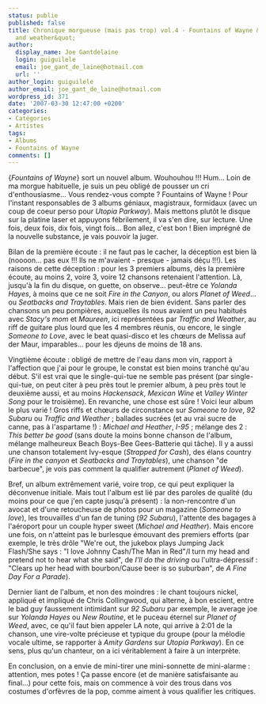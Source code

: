 ```yaml
---
status: publie
published: false
title: Chronique morgueuse (mais pas trop) vol.4 - Fountains of Wayne &quot;Traffic
  and weather&quot;
author:
  display_name: Joe Gantdelaine
  login: guiguilele
  email: joe_gant_de_laine@hotmail.com
  url: ''
author_login: guiguilele
author_email: joe_gant_de_laine@hotmail.com
wordpress_id: 371
date: '2007-03-30 12:47:00 +0200'
categories:
- Catégories
- Artistes
tags:
- Albums
- Fountains of Wayne
comments: []
---
```

{*Fountains of Wayne*} sort un nouvel album. Wouhouhou !!! Hum... Loin de ma morgue habituelle, je suis un peu obligé de pousser un cri d'enthousiasme... Vous rendez-vous compte ? Fountains of Wayne ! Pour l'instant responsables de 3 albums géniaux, magistraux, formidaux (avec un coup de coeur perso pour *Utopia Parkway*). Mais mettons plutôt le disque sur la platine laser et appuyons fébrilement, il va s'en dire, sur lecture. Une fois, deux fois, dix fois, vingt fois... Bon allez, c'est bon ! Bien imprégné de la nouvelle substance, je vais pouvoir la juger.

Bilan de la première écoute : il ne faut pas le cacher, la déception est bien là (noooon... pas eux !!! Ils ne m'avaient - presque - jamais déçu !!!). Les raisons de cette déception : pour les 3 premiers albums, dès la première écoute, au moins 2, voire 3, voire 12 chansons retenaient l'attention. Là, jusqu'à la fin du disque, on guette, on observe... peut-être ce *Yolanda Hayes*, à moins que ce ne soit *Fire in the Canyon*, ou alors *Planet of Weed*... ou *Seatbacks and Traytables*. Mais rien de bien évident. Sans parler des chansons un peu pompières, auxquelles ils nous avaient un peu habitués avec *Stacy's mom* et *Maureen*, ici représentées par *Traffic and Weather*, au riff de guitare plus lourd que les 4 membres réunis, ou encore, le single *Someone to Love*, avec le beat quasi-disco et les chœurs de Melissa auf der Maur, imparables... pour les djeuns de moins de 18 ans.

Vingtième écoute : obligé de mettre de l'eau dans mon vin, rapport à l'affection que j'ai pour le groupe, le constat est bien moins tranché qu'au début. S'il est vrai que le single-qui-tue ne semble pas présent (par single-qui-tue, on peut citer à peu près tout le premier album, à peu près tout le deuxième aussi, et au moins *Hackensack*, *Mexican Wine* et *Valley Winter Song* pour le troisième). En revanche, une chose est sûre ! Voici leur album le plus varié ! Gros riffs et chœurs de circonstance sur *Someone to love*, *92 Subaru* ou *Traffic and Weather* ; ballades sucrées (et au vrai sucre de canne, pas à l'aspartame !) : *Michael and Heather*, *I-95* ; mélange des 2 : *This better be good* (sans doute la moins bonne chanson de l'album, mélange malheureux Beach Boys-Bee Gees-Batterie qui tâche). Il y a aussi une chanson totalement Ivy-esque (*Strapped for Cash*), des élans country (*Fire in the canyon* et *Seatbacks and Traytables*), une chanson "de barbecue", je vois pas comment la qualifier autrement (*Planet of Weed*).

Bref, un album extrêmement varié, voire trop, ce qui peut expliquer la déconvenue initiale. Mais tout l'album est lié par des paroles de qualité (du moins pour ce que j'en capte jusqu'à présent) : la non-rencontre d'un avocat et d'une retoucheuse de photos pour un magazine (*Someone to love*), les trouvailles d'un fan de tuning (*92 Subaru*), l'attente des bagages à l'aéroport pour un couple hyper sweet (*Michael and Heather*). Mais encore une fois, on n'atteint pas le burlesque émouvant des premiers efforts (par exemple, le très drôle "We're out, the jukebox plays Jumping Jack Flash/She says : "I love Johnny Cash/The Man in Red"/I turn my head and pretend not to hear what she said", de *I'll do the driving* ou l'ultra-dépressif : "Clears up her head with bourbon/Cause beer is so suburban", de *A Fine Day For a Parade*).

Dernier liant de l'album, et non des moindres : le chant toujours nickel, appliqué et impliqué de Chris Collingwood, qui alterne, à bon escient, entre le bad guy faussement intimidant sur *92 Subaru* par exemple, le average joe sur *Yolanda Hayes* ou *New Routine*, et le puceau éternel sur *Planet of Weed*, avec, ce qu'il faut bien appeler LA note, qui arrive à 2:01 de la chanson, une vire-volte précieuse et typique du groupe (pour la mélodie vocale ultime, se rapporter à *Amity Gardens* sur *Utopia Parkway*). En ce sens, plus qu'un chanteur, on a ici véritablement à faire à un interprète.

En conclusion, on a envie de mini-tirer une mini-sonnette de mini-alarme : attention, mes potes ! Ça passe encore (et de manière satisfaisante au final...) pour cette fois, mais on commence à voir des trous dans vos costumes d'orfèvres de la pop, comme aiment à vous qualifier les critiques.
